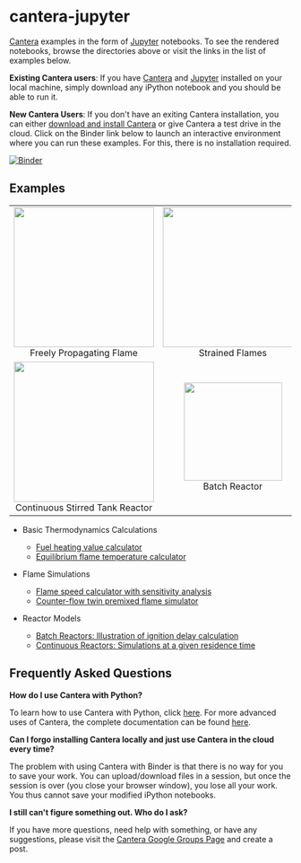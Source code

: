 # cantera-jupyter

[Cantera](http://cantera.org) examples in the form of [Jupyter](http://jupyter.org)
notebooks. To see the rendered notebooks, browse the directories above or visit the
links in the list of examples below.

**Existing Cantera users**: If you have [Cantera](http://cantera.org) and
[Jupyter](http://jupyter.org) installed on your local machine, simply download
any iPython notebook and you should be able to run it.

**New Cantera Users**: If you don't have an exiting Cantera installation, you
can either
[download and install Cantera](http://cantera.github.io/docs/sphinx/html/install.html)
or give Cantera a test drive in the cloud. Click on the Binder link below to
launch an interactive environment where you can run these examples. For this,
there is no installation required.

[![Binder](http://mybinder.org/badge.svg)](http://mybinder.org:/repo/bslakman/cantera-jupyter)

## Examples

<table align="center">

<tr align="center">
<td> <img src="flames/images/flameSpeed.png" width=250px> <br> Freely Propagating Flame  </td>
<td> <img src="flames/images/twinPremixedFlame.png" width=250px> <br> Strained Flames </td>
</tr>

<tr align="center">
<td> <img src="reactors/images/stirredReactorCartoon.png" width=250px> <br> Continuous Stirred Tank Reactor </td>
<td> <img src="reactors/images/batchReactor.png" width=175px> <br> Batch Reactor </td>
</tr>

</table>

* Basic Thermodynamics Calculations
  * [Fuel heating value calculator](https://github.com/Cantera/cantera-jupyter/blob/master/thermo/heating_value.ipynb)
  * [Equilibrium flame temperature calculator](https://github.com/Cantera/cantera-jupyter/blob/master/thermo/flame_temperature.ipynb)

* Flame Simulations
  * [Flame speed calculator with sensitivity analysis](https://github.com/Cantera/cantera-jupyter/blob/master/flames/flame_speed_with_sensitivity_analysis.ipynb)
  * [Counter-flow twin premixed flame simulator](https://github.com/Cantera/cantera-jupyter/blob/master/flames/twin_premixed_flame_axisymmetric.ipynb)

* Reactor Models
  * [Batch Reactors: Illustration of ignition delay calculation](https://github.com/Cantera/cantera-jupyter/blob/master/reactors/batch_reactor_ignition_delay_NTC.ipynb)
  * [Continuous Reactors: Simulations at a given residence time](https://github.com/Cantera/cantera-jupyter/blob/master/reactors/stirred_reactor.ipynb)
  
## Frequently Asked Questions

**How do I use Cantera with Python?**

To learn how to use Cantera with Python, click
[here](http://cantera.github.io/docs/sphinx/html/cython/index.html). For more
advanced uses of Cantera, the complete documentation can be found
[here](http://cantera.github.io/docs/sphinx/html/index.html).

**Can I forgo installing Cantera locally and just use Cantera in the cloud every
time?**

The problem with using Cantera with Binder is that there is no way for you to
save your work. You can upload/download files in a session, but once the session
is over (you close your browser window), you lose all your work. You thus cannot
save your modified iPython notebooks.

**I still can't figure something out. Who do I ask?**

If you have more questions, need help with something, or have any suggestions,
please visit the
[Cantera Google Groups Page](https://groups.google.com/forum/#!forum/cantera-users)
and create a post.
